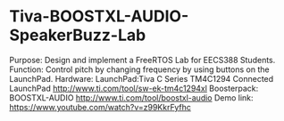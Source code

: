 # Tiva-BOOSTXL-AUDIO-SpeakerBuzz-Lab
Purpose: Design and implement a FreeRTOS Lab for EECS388 Students.
Function: Control pitch by changing frequency by using buttons on the LaunchPad.
Hardware: 
  LaunchPad:Tiva C Series TM4C1294 Connected LaunchPad http://www.ti.com/tool/sw-ek-tm4c1294xl
  Boosterpack: BOOSTXL-AUDIO http://www.ti.com/tool/boostxl-audio
Demo link: https://www.youtube.com/watch?v=z99KkrFyfhc
